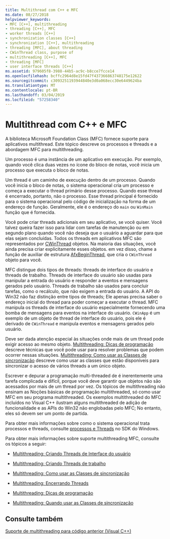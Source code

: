 ```yaml
---
title: Multithread com C++ e MFC
ms.date: 08/27/2018
helpviewer_keywords:
- MFC [C++], multithreading
- threading [C++], MFC
- worker threads [C++]
- synchronization classes [C++]
- synchronization [C++], multithreading
- threading [MFC], about threading
- CWinThread class, purpose of
- multithreading [C++], MFC
- threading [MFC]
- user interface threads [C++]
ms.assetid: 979605f8-3988-44b5-ac9c-b8cce7fcce14
ms.openlocfilehash: bcffc2964d8e15fd47f437366863748175e12622
ms.sourcegitcommit: c3093251193944840e3d0a068ecc30e6449624ba
ms.translationtype: MT
ms.contentlocale: pt-BR
ms.lasthandoff: 03/04/2019
ms.locfileid: "57258340"
---
```

# <a name="multithreading-with-c-and-mfc"></a>Multithread com C++ e MFC

A biblioteca Microsoft Foundation Class (MFC) fornece suporte para aplicativos multithread. Este tópico descreve os processos e threads e a abordagem MFC para multithreading.

Um processo é uma instância de um aplicativo em execução. Por exemplo, quando você clica duas vezes no ícone do bloco de notas, você inicia um processo que executa o bloco de notas.

Um thread é um caminho de execução dentro de um processo. Quando você inicia o bloco de notas, o sistema operacional cria um processo e começa a executar o thread primário desse processo. Quando esse thread é encerrado, portanto, não o processo. Esse thread principal é fornecido para o sistema operacional pelo código de inicialização na forma de um endereço de função. Geralmente, ele é o endereço do `main` ou `WinMain` função que é fornecida.

Você pode criar threads adicionais em seu aplicativo, se você quiser. Você talvez queira fazer isso para lidar com tarefas de manutenção ou em segundo plano quando você não deseja que o usuário a aguardar para que elas sejam concluídas. Todos os threads em aplicativos MFC são representados por [CWinThread](../mfc/reference/cwinthread-class.md) objetos. Na maioria das situações, você ainda precisa criar explicitamente esses objetos. em vez disso, chame a função de auxiliar de estrutura [AfxBeginThread](../mfc/reference/application-information-and-management.md#afxbeginthread), que cria o `CWinThread` objeto para você.

MFC distingue dois tipos de threads: threads de interface do usuário e threads de trabalho. Threads de interface do usuário são usadas para manipular a entrada do usuário e responder a eventos e mensagens gerados pelo usuário. Threads de trabalho são usados para concluir tarefas, como o recálculo, que não exigem a entrada do usuário. A API do Win32 não faz distinção entre tipos de threads; Ele apenas precisa saber o endereço inicial do thread para poder começar a executar o thread. MFC manipula os threads de interface do usuário especialmente fornecendo uma bomba de mensagens para eventos na interface do usuário. `CWinApp` é um exemplo de um objeto de thread de interface do usuário, pois ele é derivado de `CWinThread` e manipula eventos e mensagens gerados pelo usuário.

Deve ser dada atenção especial às situações onde mais de um thread pode exigir acesso ao mesmo objeto. [Multithreading: Dicas de programação](multithreading-programming-tips.md) descreve técnicas que você pode usar para resolver problemas que podem ocorrer nessas situações. [Multithreading: Como usar as Classes de sincronização](multithreading-how-to-use-the-synchronization-classes.md) descreve como usar as classes que estão disponíveis para sincronizar o acesso de vários threads a um único objeto.

Escrever e depurar a programação multi-threaded de é inerentemente uma tarefa complicada e difícil, porque você deve garantir que objetos não são acessados por mais de um thread por vez. Os tópicos de multithreading não ensinam as Noções básicas de programação multithreaded, só como usar MFC em seu programa multithreaded. Os exemplos multithreaded do MFC incluídos no Visual C++ ilustram alguns multithreaded de adição de funcionalidade e as APIs do Win32 não englobadas pelo MFC; No entanto, eles só devem ser um ponto de partida.

Para obter mais informações sobre como o sistema operacional trata processos e threads, consulte [processos e Threads](/windows/desktop/ProcThread/processes-and-threads) no SDK do Windows.

Para obter mais informações sobre suporte multithreading MFC, consulte os tópicos a seguir:

- [Multithreading: Criando Threads de Interface do usuário](multithreading-creating-user-interface-threads.md)

- [Multithreading: Criando Threads de trabalho](multithreading-creating-worker-threads.md)

- [Multithreading: Como usar as Classes de sincronização](multithreading-how-to-use-the-synchronization-classes.md)

- [Multithreading: Encerrando Threads](multithreading-terminating-threads.md)

- [Multithreading: Dicas de programação](multithreading-programming-tips.md)

- [Multithreading: Quando usar as Classes de sincronização](multithreading-when-to-use-the-synchronization-classes.md)

## <a name="see-also"></a>Consulte também

[Suporte de multithreading para código anterior (Visual C++)](multithreading-support-for-older-code-visual-cpp.md)
